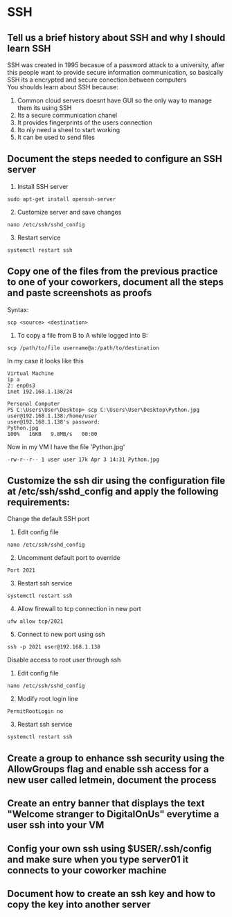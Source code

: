 # SSH
## Tell us a brief history about SSH and why I should learn SSH  
SSH was created in 1995 becasue of a password attack to a university, after this people want to provide secure information communication, so basically SSH its a encrypted and secure conection between computers  
You shoulds learn about SSH because:
1. Common cloud servers doesnt have GUI so the only way to manage them its using SSH
2. Its a secure communication chanel
3. It provides fingerprints of the users connection
4. Ito nly need a sheel to start working
5. It can be used to send files
## Document the steps needed to configure an SSH server  
1. Install SSH server
```
sudo apt-get install openssh-server
```
2. Customize server and save changes
```
nano /etc/ssh/sshd_config
```
3. Restart service
```
systemctl restart ssh
```
## Copy one of the files from the previous practice to one of your coworkers, document all the steps and paste screenshots as proofs  
Syntax:
```
scp <source> <destination>
```
1. To copy a file from B to A while logged into B:
```
scp /path/to/file username@a:/path/to/destination
```
In my case it looks like this
```
Virtual Machine
ip a
2: enp0s3
inet 192.168.1.138/24
```
```
Personal Computer
PS C:\Users\User\Desktop> scp C:\Users\User\Desktop\Python.jpg user@192.168.1.138:/home/user
user@192.168.1.138's password:
Python.jpg                                                                                           100%   16KB   9.8MB/s   00:00
```
Now in my VM I have the file 'Python.jpg'
```
-rw-r--r-- 1 user user 17k Apr 3 14:31 Python.jpg
```
## Customize the ssh dir using the configuration file at /etc/ssh/sshd_config and apply the following requirements:
Change the default SSH port
1. Edit config file
```
nano /etc/ssh/sshd_config
```
2. Uncomment default port to override
```
Port 2021
```
3. Restart ssh service
```
systemctl restart ssh
```
4. Allow firewall to tcp connection in new port
```
ufw allow tcp/2021
```
5. Connect to new port using ssh
```
ssh -p 2021 user@192.168.1.138
```
Disable access to root user through ssh
1. Edit config file
```
nano /etc/ssh/sshd_config
```
2. Modify root login line
```
PermitRootLogin no
```
3. Restart ssh service
```
systemctl restart ssh
```
## Create a group to enhance ssh security using the AllowGroups flag and enable ssh access for a new user called letmein, document the process  

## Create an entry banner that displays the text "Welcome stranger to DigitalOnUs" everytime a user ssh into your VM
## Config your own ssh using $USER/.ssh/config and make sure when you type server01 it connects to your coworker machine
## Document how to create an ssh key and how to copy the key into another server